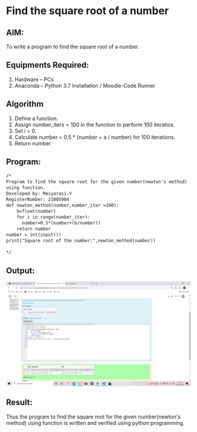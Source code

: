 # Find the square root of a number

## AIM:
To write a program to find the square root of a number.

## Equipments Required:
1. Hardware – PCs
2. Anaconda – Python 3.7 Installation / Moodle-Code Runner

## Algorithm
1. Define a function.
2. Assign number_iters = 100 in the function to perform 100 iteratios.
3. Set i = 0.
4. Calculate  number = 0.5 * (number + a / number) for 100 iterations.
5. Return number

## Program:
```
/*
Program to find the square root for the given number(newton's method) using function.
Developed by: Meiyarasi.V
RegisterNumber: 21005984
def newton_method(number,number_iter =100):
    b=float(number)
    for i in range(number_iter):
      number=0.5*(number+(b/number))
    return number
number = int(input())
print("Square root of the number:",newton_method(number))

*/
```

## Output:
![output](.//S1.png)



## Result:
Thus the program to find the square root for the given number(newton's method) using function is written and verified using python programming.
